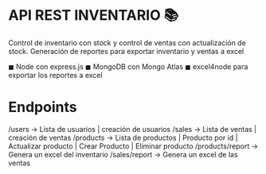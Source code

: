 # API REST INVENTARIO 📚

Control de inventario con stock y control de ventas con actualización de stock.
Generación de reportes para exportar inventario y ventas a excel

◼ Node con express.js
◼ MongoDB con Mongo Atlas
◼ excel4node para exportar los reportes a excel

# Endpoints

/users -> Lista de usuarios | creación de usuarios
/sales -> Lista de ventas | creación de ventas
/products -> Lista de productos | Producto por id | Actualizar producto | Crear Producto | Eliminar producto
/products/report -> Genera un excel del inventario
/sales/report -> Genera un excel de las ventas